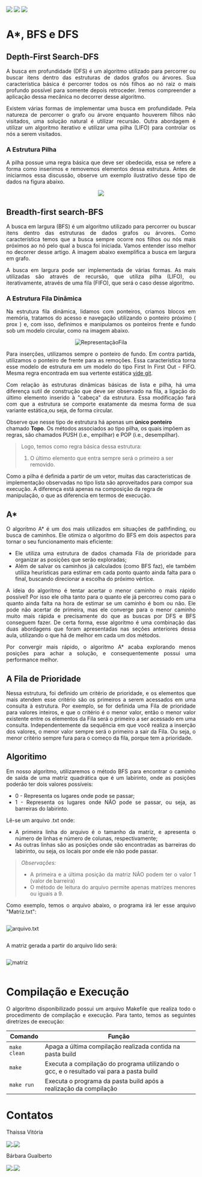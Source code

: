 <div style="display: inline-block;">
<img src="https://img.shields.io/badge/C-00599C?style=for-the-badge&logo=c&logoColor=white"/> 
<img src="https://img.shields.io/badge/Visual_Studio_Code-0078D4?style=for-the-badge&logo=visual%20studio%20code&logoColor=white"/> 
<img src="https://img.shields.io/badge/Ubuntu-E95420?style=for-the-badge&logo=ubuntu&logoColor=white"/> 
</a> 
</div>

# A*, BFS e DFS

## Depth-First Search-DFS
<div align="justify">
 A busca em profundidade (DFS) é um algoritmo utilizado para percorrer ou buscar itens dentro das estruturas de dados grafos ou árvores. Sua característica básica é percorrer todos os nós filhos ao nó raiz o mais profundo possível para somente depois retroceder. Iremos compreender a aplicação dessa mecânica no decorrer desse algoritmo.
	<p> </p>	
 Existem várias formas de implementar uma busca em profundidade. Pela natureza de percorrer o grafo ou árvore enquanto houverem filhos não visitados, uma solução natural é utilizar recursão. Outra abordagem é utilizar um algoritmo iterativo e utilizar uma pilha (LIFO) para controlar os nós a serem visitados.
</div>

### A Estrutura Pilha
<div align="justify">
A pilha possue uma regra básica que deve ser obedecida, essa se refere a forma como inserimos e removemos elementos dessa estrutura. Antes de iniciarmos essa discussão, observe um exemplo ilustrativo desse tipo de dados na figura abaixo.</div>

<div align="center">
	<p> </p>
	<img src="img/pilha.png"/> 
	<p> </p>
</div>
 
## Breadth-first search-BFS
<div align="justify">
 A busca em largura (BFS) é um algoritmo utilizado para percorrer ou buscar itens dentro das estruturas de dados grafos ou árvores. Como característica temos que a busca sempre ocorre nos filhos ou nós mais próximos ao nó pelo qual a busca foi iniciada. Vamos entender isso melhor no decorrer desse artigo. A imagem abaixo exemplifica a busca em largura em grafo.

 A busca em largura pode ser implementada de várias formas. As mais utilizadas são através de recursão, que utiliza pilha (LIFO), ou iterativamente, através de uma fila (FIFO), que será o caso desse algoritmo.
</div>

### A Estrutura Fila Dinâmica
<div align="justify">
 Na estrutura fila dinâmica, lidamos com ponteiros, criamos blocos em memória, tratamos do acesso e navegação utilizando o ponteiro próximo ( prox ) e, com isso, definimos e manipulamos os ponteiros frente e fundo sob um modelo circular, como na imagem abaixo. 

<div align="center">
 <p> </p>
 <img src="img/fila.png" alt=RepresentaçãoFila>
 <p> </p>
</div>

  Para inserções, utilizamos sempre o ponteiro de fundo. Em contra partida, utilizamos o ponteiro de frente para as remoções. Essa característica torna esse modelo de estrutura em um modelo do tipo First In First Out - FIFO. Mesma regra encontrada em sua vertente estática [vide git](https://github.com/mpiress/linear_queue).

 Com relação às estruturas dinâmicas básicas de lista e pilha, há uma diferença sutil de construção que deve ser observado na fila, a ligação do último elemento inserido à "cabeça" da estrutura. Essa modificação fará com que a estrutura se comporte exatamente da mesma forma de sua variante estática,ou seja, de forma circular.
</div>

Observe que nesse tipo de estrutura há apenas um <b>único ponteiro</b> chamado <b>Topo</b>. Os métodos associados ao tipo pilha, os quais impõem as regras, são chamados PUSH (i.e., empilhar) e POP (i.e., desempilhar).

>Logo, temos como regra básica dessa estrutura: 
> 1. O último elemento que entra sempre será o primeiro a ser removido. 

Como a pilha é definida a partir de um vetor, muitas das caracteristicas de implementação observadas no tipo lista são aproveitados para compor sua execução. A diferença está apenas na composição da regra de manipulação, o que as diferencia em termos de execução. 

</div>

## A*
<div align="justify">
O algoritmo A* é um dos mais utilizados em situações de pathfinding, ou busca de caminhos. Ele otimiza o algoritmo do BFS em dois aspectos para tornar o seu funcionamento mais eficiente:

<ul>
 <li> Ele utiliza uma estrutura de dados chamada Fila de prioridade para organizar as posições que serão exploradas;</li>
<li>Além de salvar os caminhos já calculados (como BFS faz), ele também utiliza heurísticas para estimar em cada ponto quanto ainda falta para o final, buscando direcionar a escolha do próximo vértice.</li>
 </ul>
 
A ideia do algoritmo é tentar acertar o menor caminho o mais rápido possível! Por isso ele olha tanto para o quanto ele já percorreu como para o quanto ainda falta na hora de estimar se um caminho é bom ou não. Ele pode não acertar de primeira, mas ele converge para o menor caminho muito mais rápida e precisamente do que as buscas por DFS e BFS conseguem fazer. De certa forma, esse algoritmo é uma combinação das duas abordagens que foram apresentadas nas seções anteriores dessa aula, utilizando o que há de melhor em cada um dos métodos.

Por convergir mais rápido, o algoritmo A* acaba explorando menos posições para achar a solução, e consequentemente possui uma performance melhor. </div>

## A Fila de Prioridade
<div align="justify">
Nessa estrutura, foi definido um critério de prioridade, e os elementos que mais atendem esse critério são os primeiros a serem acessados em uma consulta à estrutura. Por exemplo, se for definida uma Fila de prioridade para valores inteiros, e que o critério é o menor valor, então o menor valor existente entre os elementos da Fila será o primeiro a ser acessado em uma consulta. Independentemente da sequência em que você realiza a inserção dos valores, o menor valor sempre será o primeiro a sair da Fila. Ou seja, o menor critério sempre fura para o começo da fila, porque tem a prioridade.
</div>

## Algoritimo
<div align="justify">
Em nosso algoritmo, utilizaremos o método BFS para encontrar o caminho de saída de uma matriz quadrática que é um labirinto, onde as posições poderão ter dois valores possíveis:
 <ul>
  <li> 0 - Representa os lugares onde pode se passar;</li>
  <li> 1 - Representa os lugares onde NÃO pode se passar, ou seja, as barreiras do labirinto.</li>
 </ul>

Lê-se um arquivo .txt onde:
<ul>
 <li> A primeira linha do arquivo é o tamanho da matriz, e apresenta o número de linhas e número de colunas, respectivamente;</li>
 <li> As outras linhas são as posições onde são encontradas as barreiras do labirinto, ou seja, os locais por onde ele não pode passar.</li>
</ul>
 
 >*Observações:* 
 > - A primeira e a última posição da matriz NÃO podem ter o valor 1 (valor de barreira)
 > - O método de leitura do arquivo permite apenas matrizes menores ou iguais a 9.
>

 Como exemplo, temos o arquivo abaixo, o programa irá ler esse arquivo "Matriz.txt":
 <div style="display: inline-block;" align="center">
  <p> </p>
 <img src=img/arquivo.png alt=arquivo.txt>
  <p> </p>
 </div>
 
 A matriz gerada a partir do arquivo lido será:
  <div style="display: inline-block;" align="center">
   <p> </p>
 <img src=img/matriz.png alt=matriz> 
   <p> </p>
 </div>


# Compilação e Execução

O algoritmo disponibilizado possui um arquivo Makefile que realiza todo o procedimento de compilação e execução. Para tanto, temos as seguintes diretrizes de execução:

<div>

| Comando                |  Função                                                                                           |
| -----------------------| ------------------------------------------------------------------------------------------------- |
|  `make clean`          | Apaga a última compilação realizada contida na pasta build                                        |
|  `make`                | Executa a compilação do programa utilizando o gcc, e o resultado vai para a pasta build           |
|  `make run`            | Executa o programa da pasta build após a realização da compilação                                 |

</div>

# Contatos

<div>
<p align="justify"> Thaissa Vitória</p>
<a href="https://t.me/thaissadaldegan">
<img align="center"  src="https://img.shields.io/badge/Telegram-2CA5E0?style=for-the-badge&logo=telegram&logoColor=white"/> 

<a href="https://www.linkedin.com/in/thaissa-vitoria-daldegan-6a84b9153/">
<img align="center"  src="https://img.shields.io/badge/LinkedIn-0077B5?style=for-the-badge&logo=linkedin&logoColor=white"/>
</a>
</div>


<div>
<p align="justify"> Bárbara Gualberto</p>
<a href="https://t.me/barbrinas">
<img align="center" src="https://img.shields.io/badge/Telegram-2CA5E0?style=for-the-badge&logo=telegram&logoColor=white"/> 

<a href="https://www.linkedin.com/in/barbara-gualberto/">
<img align="center" src="https://img.shields.io/badge/LinkedIn-0077B5?style=for-the-badge&logo=linkedin&logoColor=white"/>
</a>
</div>



